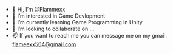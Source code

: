 - 👋 Hi, I’m @Flammexx
- 👀 I’m interested in Game Devlopment
- 🌱 I’m currently learning Game Programming in Unity
- 💞️ I’m looking to collaborate on ...
- 📫 If you want to reach me you can message me on my gmail: flameexx564@gmail.com

<!---
Flammexx/Flammexx is a ✨ special ✨ repository because its `README.md` (this file) appears on your GitHub profile.
You can click the Preview link to take a look at your changes.
--->
